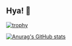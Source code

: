 ## Hya! 👋

[![trophy](https://github-profile-trophy.vercel.app/?username=pedropilla&theme=onedark)](https://github.com/ryo-ma/github-profile-trophy)

[![Anurag's GitHub stats](https://github-readme-stats.vercel.app/api?username=pedropilla&theme=dark)](https://github.com/anuraghazra/github-readme-stats)
